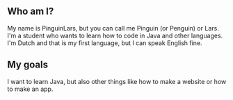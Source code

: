 ## Who am I?
My name is PinguinLars, but you can call me Pinguin (or Penguin) or Lars.  
I'm a student who wants to learn how to code in Java and other languages.
I'm Dutch and that is my first language, but I can speak English fine.

## My goals
I want to learn Java, but also other things like how to make a website or how to make an app.
<!--
**PinguinLars/PinguinLars** is a ✨ _special_ ✨ repository because its `README.md` (this file) appears on your GitHub profile.

Here are some ideas to get you started:

- 🔭 I’m currently working on ...
- 🌱 I’m currently learning ...
- 👯 I’m looking to collaborate on ...
- 🤔 I’m looking for help with ...
- 💬 Ask me about ...
- 📫 How to reach me: ...
- 😄 Pronouns: ...
- ⚡ Fun fact: ...
-->
